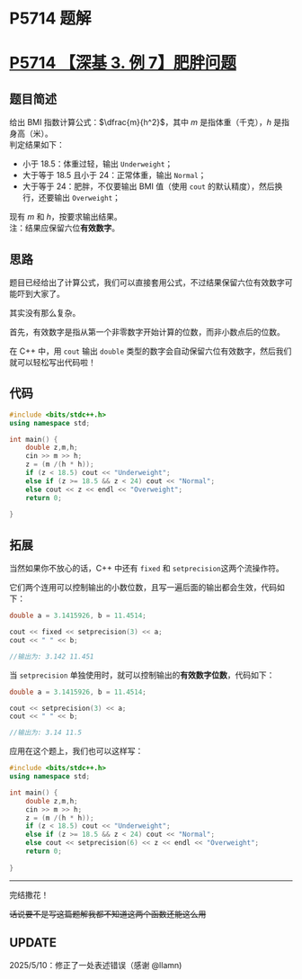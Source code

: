 # P5714 题解

# [P5714 【深基 3. 例 7】肥胖问题](https://www.luogu.com.cn/problem/P5714)

## 题目简述

给出 BMI 指数计算公式：$\dfrac{m}{h^2}$，其中 $m$ 是指体重（千克），$h$ 是指身高（米）。\
判定结果如下：

- 小于 $18.5$：体重过轻，输出 `Underweight`；
- 大于等于 $18.5$ 且小于 $24$：正常体重，输出 `Normal`；
- 大于等于 $24$：肥胖，不仅要输出 BMI 值（使用 `cout` 的默认精度），然后换行，还要输出 `Overweight`；

现有 $m$ 和 $h$，按要求输出结果。\
注：结果应保留六位**有效数字**。

## 思路

题目已经给出了计算公式，我们可以直接套用公式，不过结果保留六位有效数字可能吓到大家了。

其实没有那么复杂。

首先，有效数字是指从第一个非零数字开始计算的位数，而非小数点后的位数。

在 C++ 中，用 `cout` 输出 `double` 类型的数字会自动保留六位有效数字，然后我们就可以轻松写出代码啦！

## 代码

```cpp
#include <bits/stdc++.h>
using namespace std;

int main() {
    double z,m,h;
    cin >> m >> h;
    z = (m /(h * h));
    if (z < 18.5) cout << "Underweight";
    else if (z >= 18.5 && z < 24) cout << "Normal";
    else cout << z << endl << "Overweight";
    return 0;
    
}
```

## 拓展

当然如果你不放心的话，C++ 中还有 `fixed` 和 `setprecision`这两个流操作符。

它们两个连用可以控制输出的小数位数，且写一遍后面的输出都会生效，代码如下：

```cpp
double a = 3.1415926, b = 11.4514;

cout << fixed << setprecision(3) << a;
cout << " " << b;

//输出为: 3.142 11.451
```

当 `setprecision` 单独使用时，就可以控制输出的**有效数字位数**，代码如下：

```cpp
double a = 3.1415926, b = 11.4514;

cout << setprecision(3) << a;
cout << " " << b;

//输出为: 3.14 11.5
```

应用在这个题上，我们也可以这样写：

```cpp
#include <bits/stdc++.h>
using namespace std;

int main() {
    double z,m,h;
    cin >> m >> h;
    z = (m /(h * h));
    if (z < 18.5) cout << "Underweight";
    else if (z >= 18.5 && z < 24) cout << "Normal";
    else cout << setprecision(6) << z << endl << "Overweight";
    return 0;
    
}
```

---

完结撒花！

~~话说要不是写这篇题解我都不知道这两个函数还能这么用~~

## UPDATE

2025/5/10：修正了一处表述错误（感谢 @llamn)